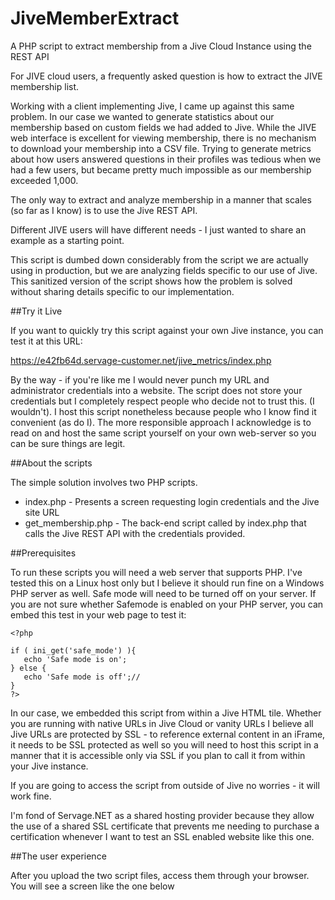 # JiveMemberExtract
A PHP script to extract membership from a Jive Cloud Instance using the REST API

For JIVE cloud users, a frequently asked question is how to extract the JIVE membership list.

Working with a client implementing Jive, I came up against this same problem. In our case we wanted to generate statistics about our membership based on custom fields we had added to Jive. While the JIVE web interface is excellent for viewing membership, there is no mechanism to download your membership into a CSV file. Trying to generate metrics about how users answered questions in their profiles was tedious when we had a few users, but became pretty much impossible as our membership exceeded 1,000.

The only way to extract and analyze membership in a manner that scales (so far as I know) is to use the Jive REST API. 

Different JIVE users will have different needs - I just wanted to share an example as a starting point. 

This script is dumbed down considerably from the script we are actually using in production, but we are analyzing fields specific to our use of Jive. This sanitized version of the script shows how the problem is solved without sharing details specific to our implementation.

##Try it Live

If you want to quickly try this script against your own Jive instance, you can test it at this URL:

https://e42fb64d.servage-customer.net/jive_metrics/index.php

By the way - if you're like me I would never punch my URL and administrator credentials into a website. The script does not store your credentials but I completely respect people who decide not to trust this. (I wouldn't). I host this script nonetheless because people who I know find it convenient (as do I). The more responsible approach I acknowledge is to read on and host the same script yourself on your own web-server so you can be sure things are legit. 

##About the scripts

The simple solution involves two PHP scripts.

* index.php - Presents a screen requesting login credentials and the Jive site URL
* get_membership.php - The back-end script called by index.php that calls the Jive REST API with the credentials provided.

##Prerequisites

To run these scripts you will need a web server that supports PHP. I've tested this on a Linux host only but I believe it should run fine on a Windows PHP server as well. Safe mode will need to be turned off on your server. If you are not sure whether Safemode is enabled on your PHP server, you can embed this test in your web page to test it:

````
<?php

if ( ini_get('safe_mode') ){
   echo 'Safe mode is on';
} else {
   echo 'Safe mode is off';// 
}
?>
````

In our case, we embedded this script from within a Jive HTML tile. Whether you are running with native URLs in Jive Cloud or vanity URLs I believe all Jive URLs are protected by SSL - to reference external content in an iFrame, it needs to be SSL protected as well so you will need to host this script in a manner that it is accessible only via SSL if you plan to call it from within your Jive instance.

If you are going to access the script from outside of Jive no worries - it will work fine.

I'm fond of Servage.NET as a shared hosting provider because they allow the use of a shared SSL certificate that prevents me needing to purchase a certification whenever I want to test an SSL enabled website like this one.

##The user experience

After you upload the two script files, access them through your browser. You will see a screen like the one below










